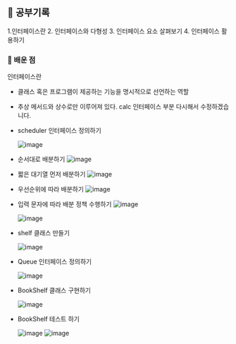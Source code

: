 

## 🌅 공부기록
1.인터페이스란
2. 인터페이스와 다형성
3. 인터페이스 요소 살펴보기
4. 인터페이스 활용하기
### 🧠 배운 점
인터페이스란
- 클래스 혹은 프로그램이 제공하는 기능을 명시적으로 선언하는 역할
- 추상 메서드와 상수로만 이루어져 있다.
calc 인터페이스 부분 다시해서 수정하겠습니다.
- scheduler 인터페이스 정의하기

  ![image](https://github.com/user-attachments/assets/ceaf39d2-bd97-4fcb-96c8-c08f96456e61)
- 순서대로 배분하기
  ![image](https://github.com/user-attachments/assets/99dabce0-8682-4400-a454-1c4eaa04466c)
- 짧은 대기열 먼저 배분하기
  ![image](https://github.com/user-attachments/assets/73dbcee1-30db-4ed1-8204-77d3097a6624)
- 우선순위에 따라 배분하기
  ![image](https://github.com/user-attachments/assets/402b034b-8a0a-41c6-98e6-777ccccfea4b)
- 입력 문자에 따라 배분 정책 수행하기
  ![image](https://github.com/user-attachments/assets/11fa8ed9-a9c4-4375-ba88-efe4d61dea2b)

  ![image](https://github.com/user-attachments/assets/0e196306-2bdb-4a53-9caf-c856f880b2ed)

- shelf 클래스 만들기

  ![image](https://github.com/user-attachments/assets/f5488a2d-2388-4dae-b85f-0db5a7cca845)
- Queue 인터페이스 정의하기

  ![image](https://github.com/user-attachments/assets/8618936a-fcae-44e8-8e09-76c0216663c9)
- BookShelf 클래스 구현하기

  ![image](https://github.com/user-attachments/assets/d9974401-88ad-430d-9b7a-18b6ebc2c90e)
- BookShelf 테스트 하기

  ![image](https://github.com/user-attachments/assets/f3e8860c-5b7c-4efa-8742-801f2d963ef5)
  ![image](https://github.com/user-attachments/assets/316f8a50-97cb-4452-9ea9-6e3fea0b8d70)



